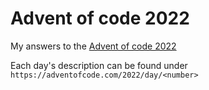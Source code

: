 # Advent of code 2022

My answers to the [Advent of code 2022](https://adventofcode.com/2022/about)

Each day's description can be found under `https://adventofcode.com/2022/day/<number>`
